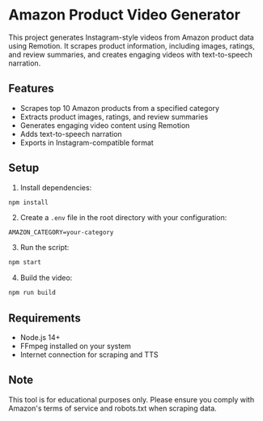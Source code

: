 # Amazon Product Video Generator

This project generates Instagram-style videos from Amazon product data using Remotion. It scrapes product information, including images, ratings, and review summaries, and creates engaging videos with text-to-speech narration.

## Features

- Scrapes top 10 Amazon products from a specified category
- Extracts product images, ratings, and review summaries
- Generates engaging video content using Remotion
- Adds text-to-speech narration
- Exports in Instagram-compatible format

## Setup

1. Install dependencies:
```bash
npm install
```

2. Create a `.env` file in the root directory with your configuration:
```
AMAZON_CATEGORY=your-category
```

3. Run the script:
```bash
npm start
```

4. Build the video:
```bash
npm run build
```

## Requirements

- Node.js 14+
- FFmpeg installed on your system
- Internet connection for scraping and TTS

## Note

This tool is for educational purposes only. Please ensure you comply with Amazon's terms of service and robots.txt when scraping data. 